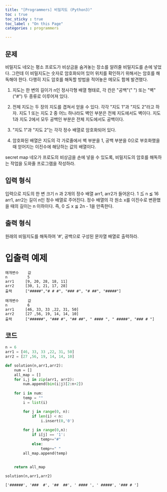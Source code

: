 ```yaml
---
title: "[Programmers] 비밀지도 (Python3)"
toc : true
toc_sticky : true
toc_label : "On this Page"
categories : programmers

---
```

## 문제
비밀지도
네오는 평소 프로도가 비상금을 숨겨놓는 장소를 알려줄 비밀지도를 손에 넣었다. 그런데 이 비밀지도는 숫자로 암호화되어 있어 위치를 확인하기 위해서는 암호를 해독해야 한다. 다행히 지도 암호를 해독할 방법을 적어놓은 메모도 함께 발견했다.


1. 지도는 한 변의 길이가 n인 정사각형 배열 형태로, 각 칸은 "공백"(" ") 또는 "벽"("#") 두 종류로 이루어져 있다.


2. 전체 지도는 두 장의 지도를 겹쳐서 얻을 수 있다. 각각 "지도 1"과 "지도 2"라고 하자. 지도 1 또는 지도 2 중 어느 하나라도 벽인 부분은 전체 지도에서도 벽이다. 지도 1과 지도 2에서 모두 공백인 부분은 전체 지도에서도 공백이다.

3. "지도 1"과 "지도 2"는 각각 정수 배열로 암호화되어 있다.

4. 암호화된 배열은 지도의 각 가로줄에서 벽 부분을 1, 공백 부분을 0으로 부호화했을 때 얻어지는 이진수에 해당하는 값의 배열이다.

secret map
네오가 프로도의 비상금을 손에 넣을 수 있도록, 비밀지도의 암호를 해독하는 작업을 도와줄 프로그램을 작성하라.

## 입력 형식
입력으로 지도의 한 변 크기 n 과 2개의 정수 배열 arr1, arr2가 들어온다.
1 ≦ n ≦ 16
arr1, arr2는 길이 n인 정수 배열로 주어진다.
정수 배열의 각 원소 x를 이진수로 변환했을 때의 길이는 n 이하이다. 즉, 0 ≦ x ≦ 2n - 1을 만족한다.

## 출력 형식
원래의 비밀지도를 해독하여 '#', 공백으로 구성된 문자열 배열로 출력하라.


# 입출력 예제
```
매개변수	값
n	      5
arr1	 [9, 20, 28, 18, 11]
arr2	 [30, 1, 21, 17, 28]
출력	    ["#####","# # #", "### #", "# ##", "#####"]

매개변수	값
n	      6
arr1	 [46, 33, 33 ,22, 31, 50]
arr2	 [27 ,56, 19, 14, 14, 10]
출력	    ["######", "### #", "## ##", " #### ", " #####", "### # "]
```
## 코드


```python
n = 6
arr1 = [46, 33, 33 ,22, 31, 50]
arr2 = [27 ,56, 19, 14, 14, 10]
```


```python
def solution(n,arr1,arr2):
    num = []
    all_map = []
    for i,j in zip(arr1, arr2):
        num.append(bin(i|j)[2:n+2])
    
    for i in num:
        temp = ""
        i = list(i)

        for j in range(0, n):
            if len(i) < n:
                i.insert(0,'0')
        
        for j in range(0,n):
            if i[j] == '1':
                temp+="#"
            else:
                temp+=" "
        all_map.append(temp)
            
            
    return all_map
```


```python
solution(n,arr1,arr2)
```




    ['######', '###  #', '##  ##', ' #### ', ' #####', '### # ']


